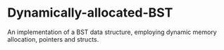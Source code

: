 # Dynamically-allocated-BST
 An implementation of a BST data structure, employing dynamic memory allocation, pointers and structs.
